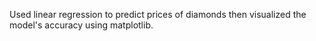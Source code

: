 Used linear regression to predict prices of diamonds then visualized the model's accuracy using matplotlib.
